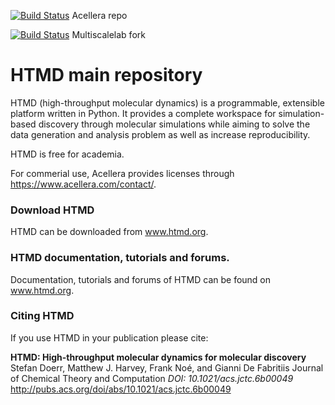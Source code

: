 [![Build Status](https://travis-ci.org/Acellera/htmd.svg?branch=master)](https://travis-ci.org/Acellera/htmd) Acellera repo

[![Build Status](https://travis-ci.org/multiscalelab/htmd.svg?branch=master)](https://travis-ci.org/multiscalelab/htmd) Multiscalelab fork



# HTMD main repository
HTMD (high-throughput molecular dynamics) is a programmable, extensible platform written in Python. 
It provides a complete workspace for simulation-based discovery through molecular simulations while aiming to solve the data generation and analysis problem as well as increase reproducibility.

HTMD is free for academia.

For commerial use, Acellera provides licenses through https://www.acellera.com/contact/.

### Download HTMD
HTMD can be downloaded from www.htmd.org.

### HTMD documentation, tutorials and forums.
Documentation, tutorials and forums of HTMD can be found on www.htmd.org.

### Citing HTMD
If you use HTMD in your publication please cite:

**HTMD: High-throughput molecular dynamics for molecular discovery**
Stefan Doerr, Matthew J. Harvey, Frank Noé, and Gianni De Fabritiis
Journal of Chemical Theory and Computation
*DOI: 10.1021/acs.jctc.6b00049*
http://pubs.acs.org/doi/abs/10.1021/acs.jctc.6b00049

